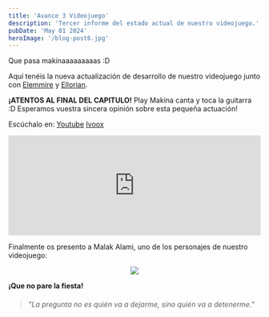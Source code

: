 ```yaml
---
title: 'Avance 3 Videojuego'
description: 'Tercer informe del estado actual de nuestro videojuego.'
pubDate: 'May 01 2024'
heroImage: '/blog-post6.jpg'
---
```


Que pasa makinaaaaaaaaas :D

Aquí tenéis la nueva actualización de desarrollo de nuestro videojuego junto con <a href="https://www.instagram.com/elemmire1988?utm_source=qr&igsh=MWgwcm84ZmxwaDVmYQ%3D%3D" target="_blank">Elemmire</a> y <a href="https://www.ellorian.es" target="_blank">Ellorian</a>.

**¡ATENTOS AL FINAL DEL CAPITULO!** Play Makina canta y toca la guitarra :D Esperamos vuestra sincera opinión sobre esta pequeña actuación!

Escúchalo en:
<a href="https://www.youtube.com/watch?v=AEEhiACPTpE&list=PLKAlTP_phHA9JrBiHYjKx1MOvqPCR62Fa&index=6" target="_blank">Youtube</a>
<a href="https://www.ivoox.com/informe-videojuego-3-audios-mp3_rf_128478268_1.html" target="_blank">Ivoox</a>

<iframe src="https://www.ivoox.com/player_ej_128478268_6_1.html?c1=040447" width="100%" height="200" frameborder="0" allowfullscreen="" scrolling="no" loading="lazy"></iframe>

Finalmente os presento a Malak Alami, uno de los personajes de nuestro videojuego:

<p align="center">
    <img src="https://www.playmakina.com/blog-post6-malak_alami.png" />
</p>

**¡Que no pare la fiesta!**

> ###### "La pregunta no es quién va a dejarme, sino quién va a detenerme."

